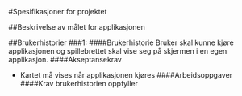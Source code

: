 #Spesifikasjoner for projektet

##Beskrivelse av målet for applikasjonen

##Brukerhistorier
###1: 
####Brukerhistorie
Bruker skal kunne kjøre applikasjonen og spillebrettet skal vise seg på skjermen i en egen applikasjon.
####Akseptansekrav
- Kartet må vises når applikasjonen kjøres
####Arbeidsoppgaver
####Krav brukerhistorien oppfyller
